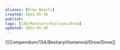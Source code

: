 ```yaml
---
aliases: [Drow Beasts]
created: 2023-05-30
publish: 
tags: [13A/Monsters/Factions/Drow]
updated: 2023-05-30
---
```


![[Compendium/13A/Bestiary/Humanoid/Drow/Drow]]
